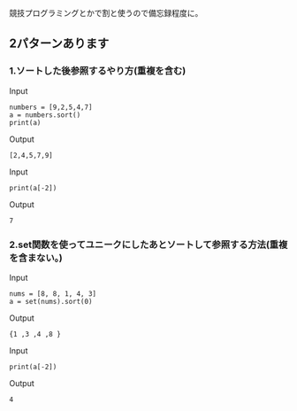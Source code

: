 競技プログラミングとかで割と使うので備忘録程度に。

## 2パターンあります

### 1.ソートした後参照するやり方(重複を含む)
Input

```
numbers = [9,2,5,4,7]
a = numbers.sort()
print(a)
```

Output

```
[2,4,5,7,9]
```

Input

```
print(a[-2])
```

Output

```
7
```

### 2.set関数を使ってユニークにしたあとソートして参照する方法(重複を含まない。)

Input

```
nums = [8, 8, 1, 4, 3]
a = set(nums).sort(0)
```

Output

```
{1 ,3 ,4 ,8 }
```

Input

```
print(a[-2])
```

Output

```
4
```